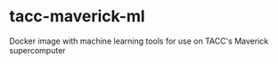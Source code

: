 # tacc-maverick-ml
Docker image with machine learning tools for use on TACC's Maverick supercomputer
